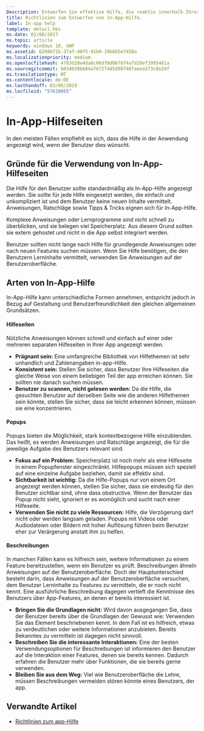 ```yaml
---
Description: Entwerfen Sie effektive Hilfe, die reaktiv innerhalb Ihrer App angezeigt wird.
title: Richtlinien zum Entwerfen von In-App-Hilfe.
label: In-app help
template: detail.hbs
ms.date: 02/08/2017
ms.topic: article
keywords: windows 10, UWP
ms.assetid: 6208b71b-37a7-40f5-91b0-19b665e7458a
ms.localizationpriority: medium
ms.openlocfilehash: 4783d28e4da6c06df0d0676f4a7d28ef3995481a
ms.sourcegitcommit: b034650b684a767274d5d88746faeea373c8e34f
ms.translationtype: MT
ms.contentlocale: de-DE
ms.lasthandoff: 03/06/2019
ms.locfileid: "57610055"
---
```

# <a name="in-app-help-pages"></a>In-App-Hilfeseiten

In den meisten Fällen empfiehlt es sich, dass die Hilfe in der Anwendung angezeigt wird, wenn der Benutzer dies wünscht.

## <a name="when-to-use-in-app-help-pages"></a>Gründe für die Verwendung von In-App-Hilfeseiten

Die Hilfe für den Benutzer sollte standardmäßig als In-App-Hilfe angezeigt werden. Sie sollte für jede Hilfe eingesetzt werden, die einfach und unkompliziert ist und dem Benutzer keine neuen Inhalte vermittelt. Anweisungen, Ratschläge sowie Tipps & Tricks eignen sich für In-App-Hilfe.

Komplexe Anweisungen oder Lernprogramme sind nicht schnell zu überblicken, und sie belegen viel Speicherplatz. Aus diesem Grund sollten sie extern gehostet und nicht in die App selbst integriert werden.

Benutzer sollten nicht lange nach Hilfe für grundlegende Anweisungen oder nach neuen Features suchen müssen. Wenn Sie Hilfe benötigen, die den Benutzern Lerninhalte vermittelt, verwenden Sie Anweisungen auf der Benutzeroberfläche.

## <a name="types-of-in-app-help"></a>Arten von In-App-Hilfe

In-App-Hilfe kann unterschiedliche Formen annehmen, entspricht jedoch in Bezug auf Gestaltung und Benutzerfreundlichkeit den gleichen allgemeinen Grundsätzen.

#### <a name="help-pages"></a>Hilfeseiten

Nützliche Anweisungen können schnell und einfach auf einer oder mehreren separaten Hilfeseiten in Ihrer App angezeigt werden.

-   **Prägnant sein:** Eine umfangreiche Bibliothek von Hilfethemen ist sehr unhandlich und Zahlenangaben in-app-Hilfe.
-   **Konsistent sein:** Stellen Sie sicher, dass Benutzer Ihre Hilfeseiten die gleiche Weise von einem beliebigen Teil der app erreichen können. Sie sollten nie danach suchen müssen.
-   **Benutzer zu scannen, nicht gelesen werden:** Da die Hilfe, die gesuchten Benutzer auf derselben Seite wie die anderen Hilfethemen sein könnte, stellen Sie sicher, dass sie leicht erkennen können, müssen sie eine konzentrieren.


#### <a name="popups"></a>Popups

Popups bieten die Möglichkeit, stark kontextbezogene Hilfe einzublenden. Das heißt, es werden Anweisungen und Ratschläge angezeigt, die für die jeweilige Aufgabe des Benutzers relevant sind.

-   **Fokus auf ein Problem:** Speicherplatz ist noch mehr als eine Hilfeseite in einem Popupfenster eingeschränkt. Hilfepopups müssen sich speziell auf eine einzelne Aufgabe beziehen, damit sie effektiv sind.
-   **Sichtbarkeit ist wichtig:** Da die Hilfe-Popups nur von einem Ort angezeigt werden können, stellen Sie sicher, dass sie eindeutig für den Benutzer sichtbar sind, ohne dass obstructive. Wenn der Benutzer das Popup nicht sieht, ignoriert er es womöglich und sucht nach einer Hilfeseite.
-   **Verwenden Sie nicht zu viele Ressourcen:** Hilfe, die Verzögerung darf nicht oder werden langsam geladen. Popups mit Videos oder Audiodateien oder Bildern mit hoher Auflösung führen beim Benutzer eher zur Verärgerung anstatt ihm zu helfen.

#### <a name="descriptions"></a>Beschreibungen

In manchen Fällen kann es hilfreich sein, weitere Informationen zu einem Feature bereitzustellen, wenn ein Benutzer es prüft. Beschreibungen ähneln Anweisungen auf der Benutzeroberfläche. Doch der Hauptunterschied besteht darin, dass Anweisungen auf der Benutzeroberfläche versuchen, dem Benutzer Lerninhalte zu Features zu vermitteln, die er noch nicht kennt. Eine ausführliche Beschreibung dagegen vertieft die Kenntnisse des Benutzers über App-Features, an denen er bereits interessiert ist.

-   **Bringen Sie die Grundlagen nicht:** Wird davon ausgegangen Sie, dass der Benutzer bereits über die Grundlagen der Gewusst wie: Verwenden Sie das Element beschriebenen kennt. In dem Fall ist es hilfreich, etwas zu verdeutlichen oder weitere Informationen anzubieten. Bereits Bekanntes zu vermitteln ist dagegen nicht sinnvoll.
-   **Beschreiben Sie die interessante Interaktionen:** Eine der besten Verwendungsoptionen für Beschreibungen ist informieren den Benutzer auf die Interaktion einer Features, denen sie bereits kennen. Dadurch erfahren die Benutzer mehr über Funktionen, die sie bereits gerne verwenden.
-   **Bleiben Sie aus dem Weg:** Viel wie Benutzeroberfläche die Lehre, müssen Beschreibungen vermeiden stören könnte eines Benutzers, der app.

## <a name="related-articles"></a>Verwandte Artikel

* [Richtlinien zum app-Hilfe](guidelines-for-app-help.md)
